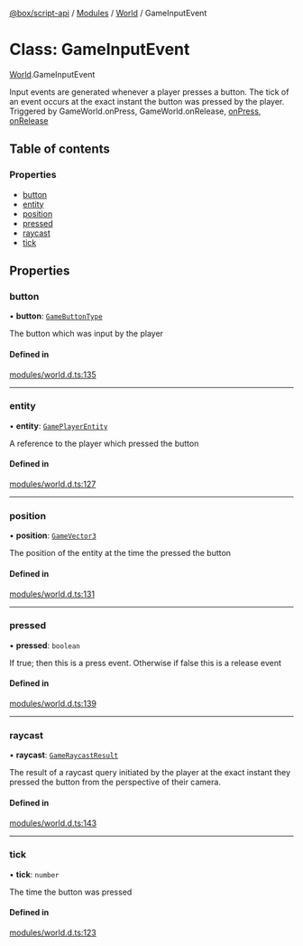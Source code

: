 [@box/script-api](../README.md) / [Modules](../modules.md) / [World](../modules/World.md) / GameInputEvent

# Class: GameInputEvent

[World](../modules/World.md).GameInputEvent

Input events are generated whenever a player presses a button.
The tick of an event occurs at the exact instant the button was pressed by the player.
Triggered by GameWorld.onPress, GameWorld.onRelease, [onPress](Players.GamePlayer.md#onpress), [onRelease](Players.GamePlayer.md#onrelease)

## Table of contents

### Properties

- [button](World.GameInputEvent.md#button)
- [entity](World.GameInputEvent.md#entity)
- [position](World.GameInputEvent.md#position)
- [pressed](World.GameInputEvent.md#pressed)
- [raycast](World.GameInputEvent.md#raycast)
- [tick](World.GameInputEvent.md#tick)

## Properties

### button

• **button**: [`GameButtonType`](../enums/World.GameButtonType.md)

The button which was input by the player

#### Defined in

[modules/world.d.ts:135](https://github.com/box-engine/script-api/blob/861e99e/server/modules/world.d.ts#L135)

___

### entity

• **entity**: [`GamePlayerEntity`](Players.GamePlayerEntity.md)

A reference to the player which pressed the button

#### Defined in

[modules/world.d.ts:127](https://github.com/box-engine/script-api/blob/861e99e/server/modules/world.d.ts#L127)

___

### position

• **position**: [`GameVector3`](Math.GameVector3.md)

The position of the entity at the time the pressed the button

#### Defined in

[modules/world.d.ts:131](https://github.com/box-engine/script-api/blob/861e99e/server/modules/world.d.ts#L131)

___

### pressed

• **pressed**: `boolean`

If true; then this is a press event.  Otherwise if false this is a release event

#### Defined in

[modules/world.d.ts:139](https://github.com/box-engine/script-api/blob/861e99e/server/modules/world.d.ts#L139)

___

### raycast

• **raycast**: [`GameRaycastResult`](World.GameRaycastResult.md)

The result of a raycast query initiated by the player at the exact instant they pressed the button from the perspective of their camera.

#### Defined in

[modules/world.d.ts:143](https://github.com/box-engine/script-api/blob/861e99e/server/modules/world.d.ts#L143)

___

### tick

• **tick**: `number`

The time the button was pressed

#### Defined in

[modules/world.d.ts:123](https://github.com/box-engine/script-api/blob/861e99e/server/modules/world.d.ts#L123)
